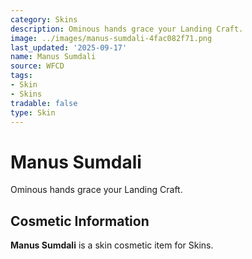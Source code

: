 ```yaml
---
category: Skins
description: Ominous hands grace your Landing Craft.
image: ../images/manus-sumdali-4fac082f71.png
last_updated: '2025-09-17'
name: Manus Sumdali
source: WFCD
tags:
- Skin
- Skins
tradable: false
type: Skin
---
```


# Manus Sumdali

Ominous hands grace your Landing Craft.

## Cosmetic Information

**Manus Sumdali** is a skin cosmetic item for Skins.

